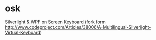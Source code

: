 osk
===

Silverlight &amp; WPF on Screen Keyboard (fork form http://www.codeproject.com/Articles/38006/A-Multilingual-Silverlight-Virtual-Keyboard)
